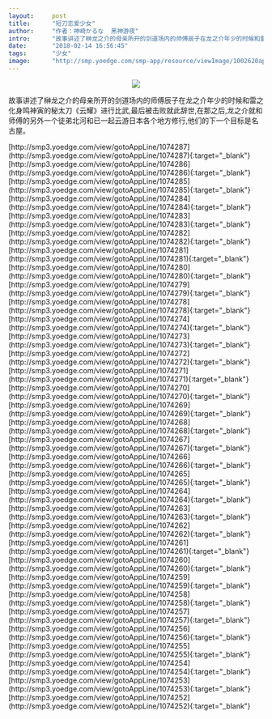 ```yaml
---
layout:     post
title:      "短刀恋爱少女"
author:     "作者：神崎かるな  黑神游夜"
intro:      "故事讲述了榊龙之介的母亲所开的剑道场内的师傅辰子在龙之介年少的时候和雷之化身鸣神寅的秘太刀《云耀》进行比武,最后被击败就此辞世,在那之后,龙之介就和师傅的另外一个徒弟北河和已一起云游日本各个地方修行,他们的下一个目标是名古屋。"
date:       "2018-02-14 16:56:45"
tags:       "少女"
image:      "http://smp.yoedge.com/smp-app/resource/viewImage/1002620appline.png"
---
```

<div style="text-align: center">
<p><img src="http://smp.yoedge.com/smp-app/resource/viewImage/1002620appline.png"/></p>
</div>
<p class="post-meta">
<span>故事讲述了榊龙之介的母亲所开的剑道场内的师傅辰子在龙之介年少的时候和雷之化身鸣神寅的秘太刀《云耀》进行比武,最后被击败就此辞世,在那之后,龙之介就和师傅的另外一个徒弟北河和已一起云游日本各个地方修行,他们的下一个目标是名古屋。</span>
</p>
[http://smp3.yoedge.com/view/gotoAppLine/1074287](http://smp3.yoedge.com/view/gotoAppLine/1074287){:target="_blank"}
[http://smp3.yoedge.com/view/gotoAppLine/1074286](http://smp3.yoedge.com/view/gotoAppLine/1074286){:target="_blank"}
[http://smp3.yoedge.com/view/gotoAppLine/1074285](http://smp3.yoedge.com/view/gotoAppLine/1074285){:target="_blank"}
[http://smp3.yoedge.com/view/gotoAppLine/1074284](http://smp3.yoedge.com/view/gotoAppLine/1074284){:target="_blank"}
[http://smp3.yoedge.com/view/gotoAppLine/1074283](http://smp3.yoedge.com/view/gotoAppLine/1074283){:target="_blank"}
[http://smp3.yoedge.com/view/gotoAppLine/1074282](http://smp3.yoedge.com/view/gotoAppLine/1074282){:target="_blank"}
[http://smp3.yoedge.com/view/gotoAppLine/1074281](http://smp3.yoedge.com/view/gotoAppLine/1074281){:target="_blank"}
[http://smp3.yoedge.com/view/gotoAppLine/1074280](http://smp3.yoedge.com/view/gotoAppLine/1074280){:target="_blank"}
[http://smp3.yoedge.com/view/gotoAppLine/1074279](http://smp3.yoedge.com/view/gotoAppLine/1074279){:target="_blank"}
[http://smp3.yoedge.com/view/gotoAppLine/1074278](http://smp3.yoedge.com/view/gotoAppLine/1074278){:target="_blank"}
[http://smp3.yoedge.com/view/gotoAppLine/1074274](http://smp3.yoedge.com/view/gotoAppLine/1074274){:target="_blank"}
[http://smp3.yoedge.com/view/gotoAppLine/1074273](http://smp3.yoedge.com/view/gotoAppLine/1074273){:target="_blank"}
[http://smp3.yoedge.com/view/gotoAppLine/1074272](http://smp3.yoedge.com/view/gotoAppLine/1074272){:target="_blank"}
[http://smp3.yoedge.com/view/gotoAppLine/1074271](http://smp3.yoedge.com/view/gotoAppLine/1074271){:target="_blank"}
[http://smp3.yoedge.com/view/gotoAppLine/1074270](http://smp3.yoedge.com/view/gotoAppLine/1074270){:target="_blank"}
[http://smp3.yoedge.com/view/gotoAppLine/1074269](http://smp3.yoedge.com/view/gotoAppLine/1074269){:target="_blank"}
[http://smp3.yoedge.com/view/gotoAppLine/1074268](http://smp3.yoedge.com/view/gotoAppLine/1074268){:target="_blank"}
[http://smp3.yoedge.com/view/gotoAppLine/1074267](http://smp3.yoedge.com/view/gotoAppLine/1074267){:target="_blank"}
[http://smp3.yoedge.com/view/gotoAppLine/1074266](http://smp3.yoedge.com/view/gotoAppLine/1074266){:target="_blank"}
[http://smp3.yoedge.com/view/gotoAppLine/1074265](http://smp3.yoedge.com/view/gotoAppLine/1074265){:target="_blank"}
[http://smp3.yoedge.com/view/gotoAppLine/1074264](http://smp3.yoedge.com/view/gotoAppLine/1074264){:target="_blank"}
[http://smp3.yoedge.com/view/gotoAppLine/1074263](http://smp3.yoedge.com/view/gotoAppLine/1074263){:target="_blank"}
[http://smp3.yoedge.com/view/gotoAppLine/1074262](http://smp3.yoedge.com/view/gotoAppLine/1074262){:target="_blank"}
[http://smp3.yoedge.com/view/gotoAppLine/1074261](http://smp3.yoedge.com/view/gotoAppLine/1074261){:target="_blank"}
[http://smp3.yoedge.com/view/gotoAppLine/1074260](http://smp3.yoedge.com/view/gotoAppLine/1074260){:target="_blank"}
[http://smp3.yoedge.com/view/gotoAppLine/1074259](http://smp3.yoedge.com/view/gotoAppLine/1074259){:target="_blank"}
[http://smp3.yoedge.com/view/gotoAppLine/1074258](http://smp3.yoedge.com/view/gotoAppLine/1074258){:target="_blank"}
[http://smp3.yoedge.com/view/gotoAppLine/1074257](http://smp3.yoedge.com/view/gotoAppLine/1074257){:target="_blank"}
[http://smp3.yoedge.com/view/gotoAppLine/1074256](http://smp3.yoedge.com/view/gotoAppLine/1074256){:target="_blank"}
[http://smp3.yoedge.com/view/gotoAppLine/1074255](http://smp3.yoedge.com/view/gotoAppLine/1074255){:target="_blank"}
[http://smp3.yoedge.com/view/gotoAppLine/1074254](http://smp3.yoedge.com/view/gotoAppLine/1074254){:target="_blank"}
[http://smp3.yoedge.com/view/gotoAppLine/1074253](http://smp3.yoedge.com/view/gotoAppLine/1074253){:target="_blank"}
[http://smp3.yoedge.com/view/gotoAppLine/1074252](http://smp3.yoedge.com/view/gotoAppLine/1074252){:target="_blank"}



